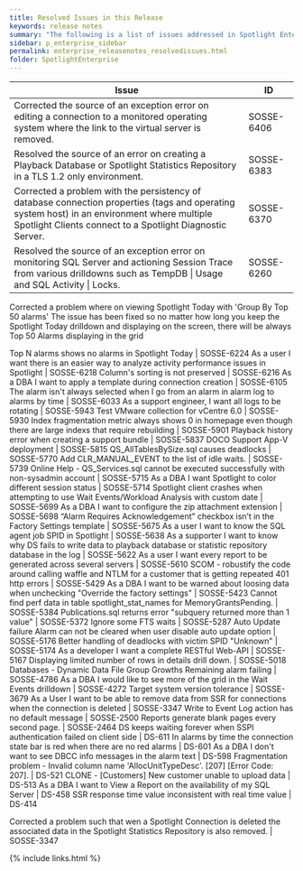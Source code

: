 ```yaml
---
title: Resolved Issues in this Release
keywords: release notes
summary: "The following is a list of issues addressed in Spotlight Enterprise 12.0"
sidebar: p_enterprise_sidebar
permalink: enterprise_releasenotes_resolvedissues.html
folder: SpotlightEnterprise
---
```



Issue | ID
------|---
Corrected the source of an exception error on editing a connection to a monitored operating system where the link to the virtual server is removed. | SOSSE-6406
Resolved the source of an error on creating a Playback Database or Spotlight Statistics Repository in a TLS 1.2 only environment. | SOSSE-6383
Corrected a problem with the persistency of database connection properties (tags and operating system host) in an environment where multiple Spotlight Clients connect to a Spotlight Diagnostic Server. | SOSSE-6370
Resolved the source of an exception error on monitoring SQL Server and actioning Session Trace from various drilldowns such as TempDB \| Usage and SQL Activity \| Locks. | SOSSE-6260
Corrected a problem where on viewing Spotlight Today with 'Group By Top 50 alarms' The issue has been fixed so no matter how long you keep the Spotlight Today drilldown and displaying on the screen, there will be always Top 50 Alarms displaying in the grid

Top N alarms shows no alarms in Spotlight Today | SOSSE-6224
As a user I want there is an easier way to analyze activity performance issues in Spotlight | SOSSE-6218
Column's sorting is not preserved | SOSSE-6216
As a DBA I want to apply a template during connection creation | SOSSE-6105
The alarm isn't always selected when I go from an alarm in alarm log to alarms by time | SOSSE-6033
As a support engineer, I want all logs to be rotating | SOSSE-5943
Test VMware collection for vCentre 6.0 | SOSSE-5930
Index fragmentation metric always shows 0 in homepage even though there are large indexs that require rebuilding | SOSSE-5901
Playback history error when creating a support bundle | SOSSE-5837
DOCO Support App-V deployment | SOSSE-5815
QS_AllTablesBySize.sql causes deadlocks | SOSSE-5770
Add CLR_MANUAL_EVENT to the list of idle waits. | SOSSE-5739
Online Help - QS_Services.sql cannot be executed successfully with non-sysadmin account | SOSSE-5715
As a DBA I want Spotlight to color different session status | SOSSE-5714
Spotlight client crashes when attempting to use Wait Events/Workload Analysis with custom date | SOSSE-5699
As a DBA I want to configure the zip attachment extension | SOSSE-5698
“Alarm Requires Acknowledgement” checkbox isn’t in the Factory Settings template | SOSSE-5675
As a user I want to know the SQL agent job SPID in Spotlight | SOSSE-5638
As a supporter I want to know why DS fails to write data to playback database or statistic repository database in the log | SOSSE-5622
As a user I want every report to be generated across several servers | SOSSE-5610
SCOM - robustify the code around calling waffle and NTLM for a customer that is getting repeated 401 http errors | SOSSE-5429
As a DBA I want to be warned about loosing data when unchecking "Override the factory settings" | SOSSE-5423
Cannot find perf data in table spotlight_stat_names for MemoryGrantsPending. | SOSSE-5384
Publications.sql returns error "subquery returned more than 1 value" | SOSSE-5372
Ignore some FTS waits | SOSSE-5287
Auto Update failure Alarm can not be cleared when user disable auto update option | SOSSE-5176
Better handling of deadlocks with victim SPID "Unknown" | SOSSE-5174
As a developer I want a complete RESTful Web-API | SOSSE-5167
Displaying limited number of rows in details drill down. | SOSSE-5018
Databases - Dynamic Data File Group Growths Remaining alarm failing | SOSSE-4786
As a DBA I would like to see more of the grid in the Wait Events drilldown | SOSSE-4272
Target system version tolerance | SOSSE-3679
As a User I want to be able to remove data from SSR for connections when the connection is deleted | SOSSE-3347
Write to Event Log action has no default message | SOSSE-2500
Reports generate blank pages every second page. | SOSSE-2464
DS keeps waiting forever when SSPI authentication failed on client side | DS-611
In alarms by time the connection state bar is red when there are no red alarms | DS-601
As a DBA I don't want to see DBCC info messages in the alarm text | DS-598
Fragmentation problem - Invalid column name 'AllocUnitTypeDesc'. [207] [Error Code: 207]. | DS-521
CLONE - [Customers] New customer unable to upload data | DS-513
As a DBA I want to View a Report on the availability of my SQL Server | DS-458
SSR response time value inconsistent with real time value | DS-414


Corrected a problem such that wen a Spotlight Connection is deleted the associated data in the Spotlight Statistics Repository is also removed. | SOSSE-3347







{% include links.html %}
